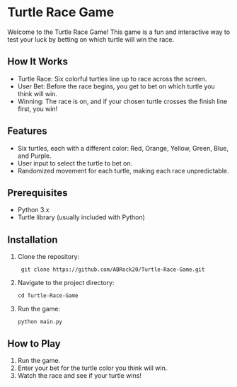 # Turtle Race Game
Welcome to the Turtle Race Game! This game is a fun and interactive way to test your luck by betting on which turtle will win the race.

## How It Works
- Turtle Race: Six colorful turtles line up to race across the screen.
- User Bet: Before the race begins, you get to bet on which turtle you think will win.
- Winning: The race is on, and if your chosen turtle crosses the finish line first, you win!

## Features
- Six turtles, each with a different color: Red, Orange, Yellow, Green, Blue, and Purple.
- User input to select the turtle to bet on.
- Randomized movement for each turtle, making each race unpredictable.

## Prerequisites
- Python 3.x
- Turtle library (usually included with Python)
  
## Installation
1. Clone the repository:
   ```
    git clone https://github.com/ABRock20/Turtle-Race-Game.git
2. Navigate to the project directory:
   ```
   cd Turtle-Race-Game
3. Run the game:
   ```
   python main.py

## How to Play
1. Run the game.
2. Enter your bet for the turtle color you think will win.
3. Watch the race and see if your turtle wins!
